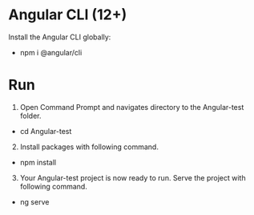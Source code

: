# Angular CLI (12+)
Install the Angular CLI globally:
- npm i @angular/cli

# Run

1. Open Command Prompt and navigates directory to the Angular-test folder.
- cd Angular-test

2. Install packages with following command.
- npm install

3. Your Angular-test project is now ready to run. Serve the project with following command.
- ng serve
